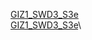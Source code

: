 [GIZ1_SWD3_S3e](https://drive.google.com/drive/folders/1TFtKCtxi3Fc-BY4XwtbMAvbfKqRyUejQ?usp=drive_link)\
[GIZ1_SWD3_S3e](https://drive.google.com/drive/folders/1TFtKCtxi3Fc-BY4XwtbMAvbfKqRyUejQ?usp=drive_link)\


